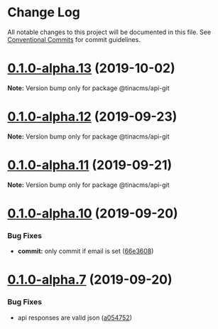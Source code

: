 # Change Log

All notable changes to this project will be documented in this file.
See [Conventional Commits](https://conventionalcommits.org) for commit guidelines.

# [0.1.0-alpha.13](https://github.com/tinacms/tinacms/compare/@tinacms/api-git@0.1.0-alpha.12...@tinacms/api-git@0.1.0-alpha.13) (2019-10-02)

**Note:** Version bump only for package @tinacms/api-git





# [0.1.0-alpha.12](https://github.com/tinacms/tinacms/compare/@tinacms/api-git@0.1.0-alpha.11...@tinacms/api-git@0.1.0-alpha.12) (2019-09-23)

**Note:** Version bump only for package @tinacms/api-git





# [0.1.0-alpha.11](https://github.com/tinacms/tinacms/compare/@tinacms/api-git@0.1.0-alpha.10...@tinacms/api-git@0.1.0-alpha.11) (2019-09-21)

**Note:** Version bump only for package @tinacms/api-git





# [0.1.0-alpha.10](https://github.com/tinacms/tinacms/compare/@tinacms/api-git@0.1.0-alpha.7...@tinacms/api-git@0.1.0-alpha.10) (2019-09-20)


### Bug Fixes

* **commit:** only commit if email is set ([66e3608](https://github.com/tinacms/tinacms/commit/66e3608))





# [0.1.0-alpha.7](https://github.com/tinacms/tinacms/compare/@tinacms/api-git@0.1.0-alpha.6...@tinacms/api-git@0.1.0-alpha.7) (2019-09-20)


### Bug Fixes

* api responses are valid json ([a054752](https://github.com/tinacms/tinacms/commit/a054752))
